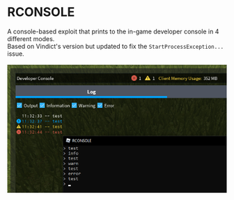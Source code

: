 # RCONSOLE
A console-based exploit that prints to the in-game developer console in 4 different modes.<br />
Based on Vindict's version but updated to fix the `StartProcessException...` issue.<br />
<br />
![rconsole](rconsole.png)<br />
<!---
RCONSOLE is a console based exploit for ROBLOX that only has one implemented function: printing to the developer console.
All credits for methods used in this source that are not mine goes to their rightful founders.
This repository is for educational purposes only.
-->
